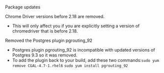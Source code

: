 Package updates

Chrome Driver versions before 2.18 are removed.  
* This will only affect you if you are explicitly setting a version of chromedriver that is before 2.18.

Removed the Postgres plugin pgrouting_92
* Postgres plugin pgrouting_92 is incompatible with updated versions of Postgres 9.3 so it was removed.
* To add the plugin back to your build, add these two commands:`sudo yum remove CGAL-4.7-1.rhel6` ` sudo yum install pgrouting_92 `
